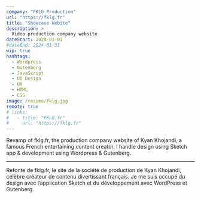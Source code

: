 ```yaml
---
company: "FKLG Production"
url: "https://fklg.fr"
title: "Showcase Webite"
description: >
  Video production company website
dateStart: 2024-01-01
#dateEnd: 2024-01-31
wip: true
hashtags:
  - Wordpress
  - Gutenberg
  - JavaScript
  - UI Design
  - UX
  - HTML
  - CSS
image: /resume/fklg.jpg
remote: true
# links:
#   - title: "FKLG.fr"
#     url: "https://fklg.fr"
---
```


Revamp of fklg.fr, the production company website of Kyan Khojandi, a famous
French entertaining content creator. I handle design using Sketch app &
development using Wordpress & Gutenberg.

---

Refonte de fklg.fr, le site de la société de production de Kyan Khojandi, célèbre créateur de contenu divertissant français.
Je me suis occupé du design avec l’application Sketch et du développement avec WordPress et Gutenberg.
